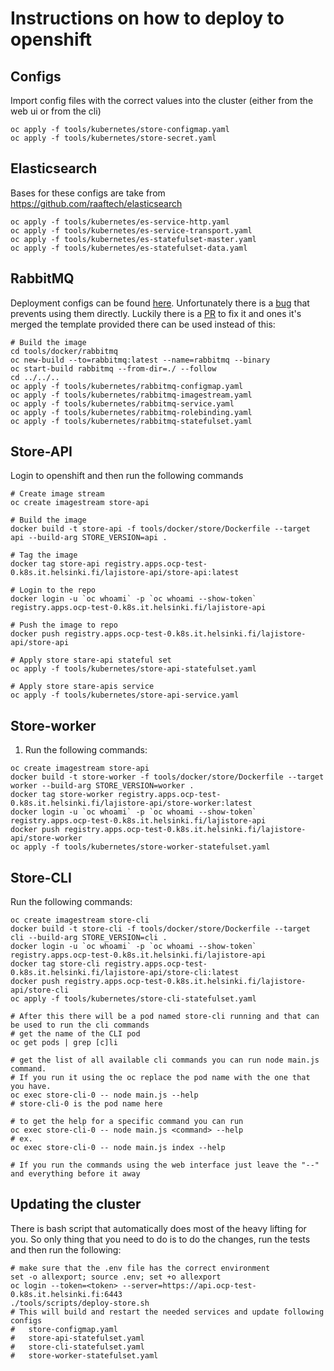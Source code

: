 # Instructions on how to deploy to openshift

## Configs

Import config files with the correct values into the cluster
(either from the web ui or from the cli)

```shell
oc apply -f tools/kubernetes/store-configmap.yaml
oc apply -f tools/kubernetes/store-secret.yaml
```

## Elasticsearch
Bases for these configs are take from https://github.com/raaftech/elasticsearch
```shell
oc apply -f tools/kubernetes/es-service-http.yaml
oc apply -f tools/kubernetes/es-service-transport.yaml
oc apply -f tools/kubernetes/es-statefulset-master.yaml
oc apply -f tools/kubernetes/es-statefulset-data.yaml
```

## RabbitMQ

Deployment configs can be found [here](https://github.com/redhat-cop/containers-quickstarts/tree/master/rabbitmq).
Unfortunately there is a [bug](https://github.com/redhat-cop/containers-quickstarts/issues/490) that prevents using them directly.
Luckily there is a [PR](https://github.com/redhat-cop/containers-quickstarts/pull/491) to fix it and ones it's merged the template provided there can be used instead of this:  

```shell
# Build the image
cd tools/docker/rabbitmq
oc new-build --to=rabbitmq:latest --name=rabbitmq --binary
oc start-build rabbitmq --from-dir=./ --follow
cd ../../..
oc apply -f tools/kubernetes/rabbitmq-configmap.yaml
oc apply -f tools/kubernetes/rabbitmq-imagestream.yaml
oc apply -f tools/kubernetes/rabbitmq-service.yaml
oc apply -f tools/kubernetes/rabbitmq-rolebinding.yaml
oc apply -f tools/kubernetes/rabbitmq-statefulset.yaml
```

## Store-API 

Login to openshift and then run the following commands

```shell
# Create image stream
oc create imagestream store-api

# Build the image
docker build -t store-api -f tools/docker/store/Dockerfile --target api --build-arg STORE_VERSION=api .

# Tag the image
docker tag store-api registry.apps.ocp-test-0.k8s.it.helsinki.fi/lajistore-api/store-api:latest

# Login to the repo
docker login -u `oc whoami` -p `oc whoami --show-token` registry.apps.ocp-test-0.k8s.it.helsinki.fi/lajistore-api

# Push the image to repo
docker push registry.apps.ocp-test-0.k8s.it.helsinki.fi/lajistore-api/store-api

# Apply store stare-api stateful set
oc apply -f tools/kubernetes/store-api-statefulset.yaml

# Apply store stare-apis service
oc apply -f tools/kubernetes/store-api-service.yaml
```

## Store-worker

1. Run the following commands:
```shell
oc create imagestream store-api
docker build -t store-worker -f tools/docker/store/Dockerfile --target worker --build-arg STORE_VERSION=worker .
docker tag store-worker registry.apps.ocp-test-0.k8s.it.helsinki.fi/lajistore-api/store-worker:latest
docker login -u `oc whoami` -p `oc whoami --show-token` registry.apps.ocp-test-0.k8s.it.helsinki.fi/lajistore-api
docker push registry.apps.ocp-test-0.k8s.it.helsinki.fi/lajistore-api/store-worker
oc apply -f tools/kubernetes/store-worker-statefulset.yaml
```
## Store-CLI

Run the following commands:
```shell
oc create imagestream store-cli
docker build -t store-cli -f tools/docker/store/Dockerfile --target cli --build-arg STORE_VERSION=cli .
docker login -u `oc whoami` -p `oc whoami --show-token` registry.apps.ocp-test-0.k8s.it.helsinki.fi/lajistore-api
docker tag store-cli registry.apps.ocp-test-0.k8s.it.helsinki.fi/lajistore-api/store-cli:latest
docker push registry.apps.ocp-test-0.k8s.it.helsinki.fi/lajistore-api/store-cli
oc apply -f tools/kubernetes/store-cli-statefulset.yaml

# After this there will be a pod named store-cli running and that can be used to run the cli commands
# get the name of the CLI pod
oc get pods | grep [c]li

# get the list of all available cli commands you can run node main.js command.
# If you run it using the oc replace the pod name with the one that you have. 
oc exec store-cli-0 -- node main.js --help
# store-cli-0 is the pod name here

# to get the help for a specific command you can run
oc exec store-cli-0 -- node main.js <command> --help
# ex.
oc exec store-cli-0 -- node main.js index --help

# If you run the commands using the web interface just leave the "--" and everything before it away
```

## Updating the cluster
There is bash script that automatically does most of the heavy lifting for you.
So only thing that you need to do is to do the changes, run the tests and then
run the following:
```shell
# make sure that the .env file has the correct environment
set -o allexport; source .env; set +o allexport
oc login --token=<token> --server=https://api.ocp-test-0.k8s.it.helsinki.fi:6443
./tools/scripts/deploy-store.sh
# This will build and restart the needed services and update following configs
#   store-configmap.yaml
#   store-api-statefulset.yaml
#   store-cli-statefulset.yaml
#   store-worker-statefulset.yaml
```
